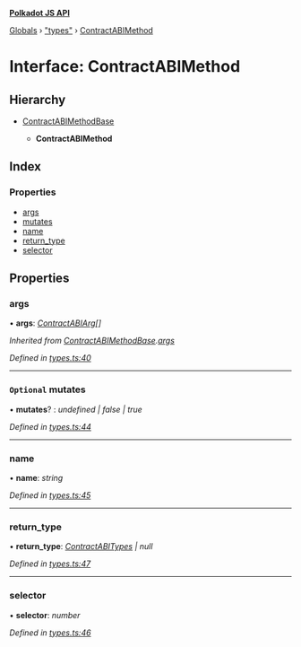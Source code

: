 **[Polkadot JS API](../README.md)**

[Globals](../globals.md) › [&quot;types&quot;](../modules/_types_.md) › [ContractABIMethod](_types_.contractabimethod.md)

# Interface: ContractABIMethod

## Hierarchy

* [ContractABIMethodBase](_types_.contractabimethodbase.md)

  * **ContractABIMethod**

## Index

### Properties

* [args](_types_.contractabimethod.md#args)
* [mutates](_types_.contractabimethod.md#optional-mutates)
* [name](_types_.contractabimethod.md#name)
* [return_type](_types_.contractabimethod.md#return_type)
* [selector](_types_.contractabimethod.md#selector)

## Properties

###  args

• **args**: *[ContractABIArg](_types_.contractabiarg.md)[]*

*Inherited from [ContractABIMethodBase](_types_.contractabimethodbase.md).[args](_types_.contractabimethodbase.md#args)*

*Defined in [types.ts:40](https://github.com/polkadot-js/api/blob/d1105c8/packages/api-contract/src/types.ts#L40)*

___

### `Optional` mutates

• **mutates**? : *undefined | false | true*

*Defined in [types.ts:44](https://github.com/polkadot-js/api/blob/d1105c8/packages/api-contract/src/types.ts#L44)*

___

###  name

• **name**: *string*

*Defined in [types.ts:45](https://github.com/polkadot-js/api/blob/d1105c8/packages/api-contract/src/types.ts#L45)*

___

###  return_type

• **return_type**: *[ContractABITypes](../modules/_types_.md#contractabitypes) | null*

*Defined in [types.ts:47](https://github.com/polkadot-js/api/blob/d1105c8/packages/api-contract/src/types.ts#L47)*

___

###  selector

• **selector**: *number*

*Defined in [types.ts:46](https://github.com/polkadot-js/api/blob/d1105c8/packages/api-contract/src/types.ts#L46)*